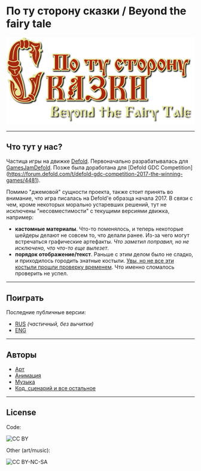 # По ту сторону сказки / Beyond the fairy tale

![BTFT](graphics/main_menu/game_logo.png)


----
## Что тут у нас?

Частица игры на движке [Defold](https://www.defold.com/). 
Первоначально разрабатывалась для [GamesJamDefold](http://gamesjam.org/3008/). Позже была доработана для [Defold GDC Competition] (https://forum.defold.com/t/defold-gdc-competition-2017-the-winning-games/4481).


Помимо "джемовой" сущности проекта, также стоит принять во внимание, что игра писалась на Defold'е образца начала 2017. В связи с чем, кроме некоторых морально устаревших решений, тут не исключены "несовместимости" с текущими версиями движка, например:

* **кастомные материалы**. Что-то поменялось, и теперь некоторые шейдеры делают не совсем то, что делали ранее. Из-за чего могут встречаться графические артефакты. *Что заметил поправил, но не исключено, что что-то еще вылезет*.
* **порядок отображение/текст**. Раньше с этим делом было не сладко, и приходилось городить знатные костыли. [Увы, но не все эти костыли прошли проверку временем](https://prnt.sc/jepljp). Что именно сломалось проверить не успел.


----
## Поиграть
Последние публичные версии:

* [RUS](http://aterim.github.io/html5/skazka_rusdemo/) *(частичный, без вычитки)*
* [ENG](http://aterim.github.io/html5/skazka/)


----
## Авторы

* [Арт](https://vk.com/markmits)
* [Анимация](https://vk.com/look1982)
* [Музыка](https://vk.com/id2040533)
* [Код, сценарий и все остальное](https://vk.com/karikatygra)

----
## License

Code:

![CC BY](https://licensebuttons.net/l/by/3.0/88x31.png)


Other (art/music):

![CC BY-NC-SA](https://licensebuttons.net/l/by-nc-sa/3.0/88x31.png)